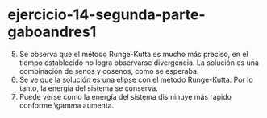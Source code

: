 # ejercicio-14-segunda-parte-gaboandres1

5) Se observa que el método Runge-Kutta es mucho más preciso, en el tiempo establecido no logra observarse divergencia. La solución es una combinación de senos y cosenos, como se esperaba.
6) Se ve que la solución es una elipse con el método Runge-Kutta. Por lo tanto, la energía del sistema se conserva.
8) Puede verse como la energía del sistema disminuye más rápido conforme \gamma aumenta.


